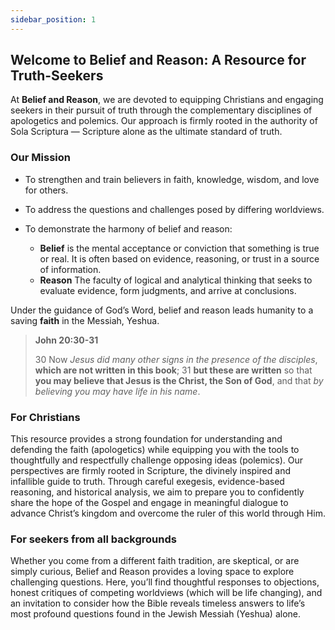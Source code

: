 ```yaml
---
sidebar_position: 1
---
```


## Welcome to Belief and Reason: A Resource for Truth-Seekers

At **Belief and Reason**, we are devoted to equipping Christians and engaging seekers in their pursuit of truth through the complementary disciplines of apologetics and polemics. Our approach is firmly rooted in the authority of Sola Scriptura — Scripture alone as the ultimate standard of truth.

### Our Mission
* To strengthen and train believers in faith, knowledge, wisdom, and love for others.

* To address the questions and challenges posed by differing worldviews.

* To demonstrate the harmony of belief and reason:
  * **Belief** is the mental acceptance or conviction that something is true or real. It is often based on evidence, reasoning, or trust in a source of information. 
  * **Reason** The faculty of logical and analytical thinking that seeks to evaluate evidence, form judgments, and arrive at conclusions. 
  
Under the guidance of God’s Word, belief and reason leads humanity to a saving **faith** in the Messiah, Yeshua.

>**John 20:30-31**
>
>30 Now _Jesus did many other signs in the presence of the disciples_, **which are not written in this book**; 
31 **but these are written** so that **you may believe that Jesus is the Christ, the Son of God**, and that _by believing you may have life in his name_.

### For Christians
This resource provides a strong foundation for understanding and defending the faith (apologetics) while equipping you with the tools to thoughtfully and respectfully challenge opposing ideas (polemics). Our perspectives are firmly rooted in Scripture, the divinely inspired and infallible guide to truth. Through careful exegesis, evidence-based reasoning, and historical analysis, we aim to prepare you to confidently share the hope of the Gospel and engage in meaningful dialogue to advance Christ’s kingdom and overcome the ruler of this world through Him.

### For seekers from all backgrounds
Whether you come from a different faith tradition, are skeptical, or are simply curious, Belief and Reason provides a loving space to explore challenging questions. Here, you’ll find thoughtful responses to objections, honest critiques of competing worldviews (which will be life changing), and an invitation to consider how the Bible reveals timeless answers to life’s most profound questions found in the Jewish Messiah (Yeshua) alone.
